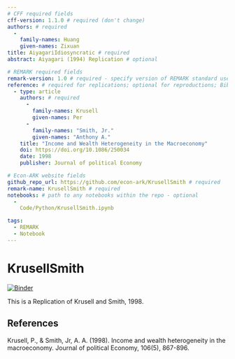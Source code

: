 ```yaml
---
# CFF required fields
cff-version: 1.1.0 # required (don't change)
authors: # required
  -
    family-names: Huang
    given-names: Zixuan 
title: AiyagariIdiosyncratic # required
abstract: Aiyagari (1994) Replication # optional

# REMARK required fields
remark-version: 1.0 # required - specify version of REMARK standard used
reference: # required for replications; optional for reproductions; BibTex data from original paper
  - type: article
    authors: # required
      -
        family-names: Krusell
        given-names: Per
      -
        family-names: "Smith, Jr."
        given-names: "Anthony A."
    title: "Income and Wealth Heterogeneity in the Macroeconomy"
    doi: https://doi.org/10.1086/250034
    date: 1998
    publisher: Journal of political Economy

# Econ-ARK website fields
github_repo_url: https://github.com/econ-ark/KrusellSmith # required 	
remark-name: KrusellSmith # required 
notebooks: # path to any notebooks within the repo - optional
  - 
    Code/Python/KrusellSmith.ipynb

tags:
  - REMARK
  - Notebook
---
```




# KrusellSmith

[![Binder](https://mybinder.org/badge_logo.svg)](https://mybinder.org/v2/gh/econ-ark/KrusellSmith/HEAD)

This is a Replication of Krusell and Smith, 1998.


## References

Krusell, P., & Smith, Jr, A. A. (1998). Income and wealth heterogeneity in the macroeconomy. Journal of political Economy, 106(5), 867-896.

